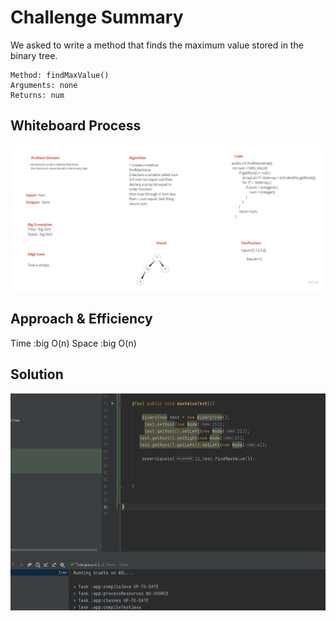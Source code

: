 # Challenge Summary
We asked to write a method that finds the maximum value stored in the binary tree.

    Method: findMaxValue()
    Arguments: none
    Returns: num


## Whiteboard Process
![tree-max](challenge16.jpg)

## Approach & Efficiency
Time :big O(n)
Space :big O(n)

## Solution

![tree-max](test16.png)